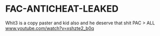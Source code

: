 # FAC-ANTICHEAT-LEAKED
Whit3 is a copy paster and kid also and he deserve that shit PAC > ALL  www.youtube.com/watch?v=xshzte2_b0q
